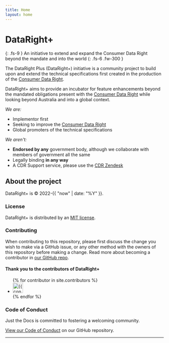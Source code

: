 ```yaml
---
title: Home
layout: home
---
```


# DataRight+
{: .fs-9 }
An initiative to extend and expand the Consumer Data Right beyond the mandate and into the world
{: .fs-6 .fw-300 }

The DataRight Plus (DataRight+) initiative is a community project to build upon and extend the technical specifications first created in the production of the [Consumer Data Right].

DataRight+ aims to provide an incubator for feature enhancements beyond the mandated obligations present with the [Consumer Data Right] while looking beyond Australia and into a global context.

_We are:_

- Implementor first
- Seeking to improve the [Consumer Data Right]
- Global promoters of the technical specifications

_We aren't:_

- **Endorsed by any** government body, although we collaborate with members of government all the same
- Legally binding **in any way**
- A CDR Support service, please use the [CDR Zendesk]

## About the project

DataRight+ is &copy; 2022-{{ "now" | date: "%Y" }}.

### License

DataRight+ is distributed by an [MIT license](https://github.com/datarightplus/datarightplus-website/tree/main/LICENSE.txt).

### Contributing

When contributing to this repository, please first discuss the change you wish to make via a GitHub issue,
or any other method with the owners of this repository before making a change. Read more about becoming a contributor in [our GitHub repo](https://github.com/datarightplus/datarightplus-website#contributing).

#### Thank you to the contributors of DataRight+

<ul class="list-style-none">
{% for contributor in site.contributors %}
  <li class="d-inline-block mr-1">
     <a href="https://github.com/{{contributor.username}}"><img src="https://avatars.githubusercontent.com/u/{{ contributor.id }}" width="32" height="32" alt="{{ contributor.username }}"></a>
  </li>
{% endfor %}
</ul>

### Code of Conduct

Just the Docs is committed to fostering a welcoming community.

[View our Code of Conduct](https://github.com/just-the-docs/just-the-docs/tree/main/CODE_OF_CONDUCT.md) on our GitHub repository.

----

[Consumer Data Right]: http://cdr.gov.au
[CDR Zendesk]: https://cdr-support.zendesk.com
